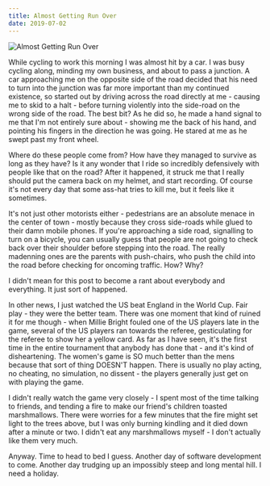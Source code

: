 ```yaml
---
title: Almost Getting Run Over
date: 2019-07-02
---
```


![Almost Getting Run Over](https://source.unsplash.com/7QCBakMyDCE/1600x900)

While cycling to work this morning I was almost hit by a car. I was busy cycling along, minding my own business, and about to pass a junction. A car approaching me on the opposite side of the road decided that his need to turn into the junction was far more important than my continued existence, so started out by driving across the road directly at me - causing me to skid to a halt - before turning violently into the side-road on the wrong side of the road. The best bit? As he did so, he made a hand signal to me that I'm not entirely sure about - showing me the back of his hand, and pointing his fingers in the direction he was going. He stared at me as he swept past my front wheel.

Where do these people come from? How have they managed to survive as long as they have? Is it any wonder that I ride so incredibly defensively with people like that on the road? After it happened, it struck me that I really should put the camera back on my helmet, and start recording. Of course it's not every day that some ass-hat tries to kill me, but it feels like it sometimes.

It's not just other motorists either - pedestrians are an absolute menace in the center of town - mostly because they cross side-roads while glued to their damn mobile phones. If you're approaching a side road, signalling to turn on a bicycle, you can usually guess that people are not going to check back over their shoulder before stepping into the road. The really madenning ones are the parents with push-chairs, who push the child into the road before checking for oncoming traffic. How? Why?

I didn't mean for this post to become a rant about everybody and everything. It just sort of happened.

In other news, I just watched the US beat England in the World Cup. Fair play - they were the better team. There was one moment that kind of ruined it for me though - when Millie Bright fouled one of the US players late in the game, several of the US players ran towards the referee, gesticulating for the referee to show her a yellow card. As far as I have seen, it's the first time in the entire tournament that anybody has done that - and it's kind of disheartening. The women's game is SO much better than the mens because that sort of thing DOESN'T happen. There is usually no play acting, no cheating, no simulation, no dissent - the players generally just get on with playing the game.

I didn't really watch the game very closely - I spent most of the time talking to friends, and tending a fire to make our friend's children toasted marshmallows. There were worries for a few minutes that the fire might set light to the trees above, but I was only burning kindling and it died down after a minute or two. I didn't eat any marshmallows myself - I don't actually like them very much.

Anyway. Time to head to bed I guess. Another day of software development to come. Another day trudging up an impossibly steep and long mental hill. I need a holiday.